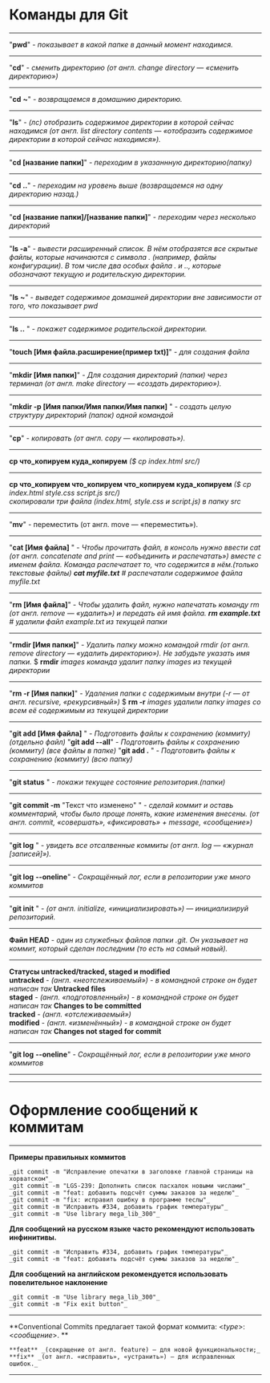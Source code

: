 # Команды для Git  
-----


"**pwd**" - _показывает в какой папке в данный момент находимся._ 
*****

"**cd**" - _сменить директорию (от англ. change directory — «сменить директорию»)_ 
*****

"**cd** **~**" - _возвращаемся в домашнию директорию._  
*****

"**ls**" - _(лс)  отобразить содержимое директории в которой сейчас находимся (от англ. list directory contents — «отобразить содержимое директории в которой сейчас находимся»)._  
*****

"**cd [название папки]**" - _переходим в указаннную директорию(папку)_  
*****

"**cd ..**" - _переходим на уровень выше (возвращаемся на одну директорию назад.)_   
*****

"**cd [название папки]/[название папки]**" - _переходим через несколько директорий_  
*****

"**ls -a**"  - _вывести расширенный список. В нём отобразятся все скрытые файлы, которые начинаются с символа . (например, файлы конфигурации). В том числе два особых файла . и .., которые обозначают текущую и родительскую директории._  
*****

"**ls** **~**" -  _выведет содержимое домашней директории вне зависимости от того, что показывает pwd_  
*****

"**ls ..** " - _покажет содержимое родительской директории._  
*****

"**touch [Имя файла.расширение(пример txt)]**" -  _для создания файла_  
*****

"**mkdir [Имя папки]**" - _Для создания директорий (папки) через терминал  (от англ. make directory — «создать директорию»)._  
*****

"**mkdir -p [Имя папки/Имя папки/Имя папки]** " - _создать целую структуру директорий (папок) одной командой_  
*****

"**cp**" - _копировать  (от англ. copy — «копировать»)._  
*****

**cp что_копируем куда_копируем**  _($ cp index.html src/)_  
*****

**cp что_копируем что_копируем что_копируем куда_копируем**  _($ cp index.html style.css script.js src/)  
скопировали три файла (index.html, style.css и script.js) в папку src_  
*****

"**mv**" - переместить (от англ. move — «переместить»).  
*****

"**cat [Имя файла]** " - _Чтобы прочитать файл, в консоль нужно ввести cat (от англ. concatenate and print — «объединить и распечатать») вместе с именем файла. Команда распечатает то, что содержится в нём.(только текстовые файлы) 
**cat myfile.txt** # распечатали содержимое файла myfile.txt_  
*****

"**rm [Имя файла]**" - _Чтобы удалить файл, нужно напечатать команду rm (от англ. remove — «удалить») и передать ей имя файла.
**rm example.txt** # удалили файл example.txt из текущей папки_   
*****


"**rmdir [Имя папки]**" - _Удалить папку можно командой rmdir (от англ. remove directory — «удалить директорию»). Не забудьте указать имя папки._
$ **rmdir** *images*  _команда удалит папку images из текущей директории_  
*****

"**rm -r [Имя папки]**" - _Удаления папки с содержимым внутри (-r — от англ. recursive, «рекурсивный»)_ 
$ **rm -r** *images*  _удалили папку images со всем её содержимым из текущей директории_  
*****

"**git add [Имя файла]** " - _Подготовить файлы к сохранению (коммиту)  (отдельно файл)_
"**git add --all**" - _Подготовить файлы к сохранению  (коммиту)  (все файлы в папке)_
"**git add .** " - _Подготовить файлы к сохранению (коммиту)  (всю папку)_  
*****

"**git status**  " - _покажи текущее состояние репозитория.(папки)_  
*****

"**git commit -m** "Текст что изменено" " - _сделай коммит и оставь комментарий, чтобы было проще понять, какие изменения внесены.  (от англ. commit, «совершать», «фиксировать» + message, «сообщение»)_  
*****

"**git log** " - _увидеть все отсалвенные коммиты (от англ. log — «журнал [записей]»)._  
*****

"**git log** **--oneline**" -  _Сокращённый лог, если в репозитории уже много коммитов_
*****

"**git init** " - _(от англ. initialize, «инициализировать») — инициализируй репозиторий._  
*****

**Файл HEAD** - _один из служебных файлов папки .git. Он указывает на коммит, который сделан последним (то есть на самый новый)._  
*****

**Статусы untracked/tracked, staged и modified**  
**untracked** -  _(англ. «неотслеживаемый»)  - в командной строке он будет написан так_ **Untracked files**  
**staged** - _(англ. «подготовленный»)  - в командной строке он будет написан так_ **Changes to be committed**  
**tracked** - _(англ. «отслеживаемый»)_  
**modified** -  _(англ. «изменённый»)  - в командной строке он будет написан так_ **Changes not staged for commit**  
*****

"**git log** **--oneline**" -  _Сокращённый лог, если в репозитории уже много коммитов_  
*****

-----
# Оформление сообщений к коммитам
-----

**Примеры правильных коммитов**	
```
_git commit -m "Исправление опечатки в заголовке главной страницы на хорватском"_  
_git commit -m "LGS-239: Дополнить список пасхалок новыми числами"_  
_git commit -m "feat: добавить подсчёт суммы заказов за неделю"_  
_git commit -m "fix: исправил ошибку в программе теслы"_  
_git commit -m "Исправить #334, добавить график температуры"_  
_git commit -m "Use library mega_lib_300"_  
```

**Для сообщений на русском языке часто рекомендуют использовать инфинитивы.**  
```
_git commit -m "Исправить #334, добавить график температуры"_  
_git commit -m "feat: добавить подсчёт суммы заказов за неделю"_  
```

**Для сообщений на английском рекомендуется использовать повелительное наклонение**  
```
_git commit -m "Use library mega_lib_300"_  
_git commit -m "Fix exit button"_  
```

*****
**Conventional Commits предлагает такой формат коммита: <_type_>: <_сообщение_>. **  
```
**feat** _(сокращение от англ. feature) — для новой функциональности;_  
**fix** _(от англ. «исправить», «устранить») — для исправленных ошибок._  
```
*****